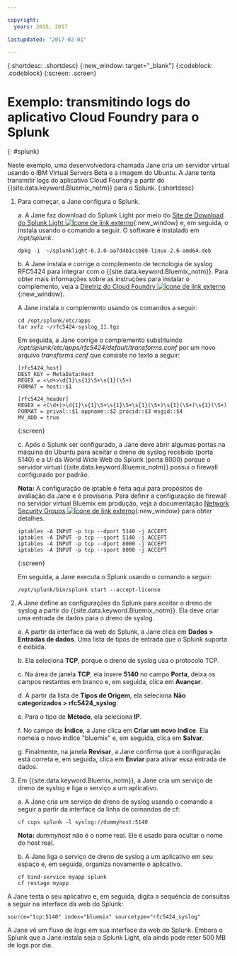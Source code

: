 ```yaml
---

copyright:
  years: 2015, 2017

lastupdated: "2017-02-01"

---
```



{:shortdesc: .shortdesc}
{:new_window: target="_blank"}
{:codeblock: .codeblock}
{:screen: .screen}


# Exemplo: transmitindo logs do aplicativo Cloud Foundry para o Splunk
{: #splunk}

Neste exemplo, uma desenvolvedora chamada Jane cria um servidor virtual usando o IBM Virtual Servers Beta e a imagem do Ubuntu.  A Jane tenta transmitir logs do aplicativo Cloud Foundry a partir do
{{site.data.keyword.Bluemix_notm}} para o Splunk.
{:shortdesc}

  1. Para começar, a Jane configura o Splunk.

     a. A Jane faz download do Splunk Light por meio do [Site de Download do Splunk Light ![Ícone de link externo](../icons/launch-glyph.svg "Ícone de link externo")](https://www.splunk.com/en_us/download/splunk-light.html){:new_window} e, em seguida, o instala usando o comando a seguir. O software é instalado em */opt/splunk*.

	    ```
        dpkg -i  ~/splunklight-6.3.0-aa7d4b1ccb80-linux-2.6-amd64.deb
        ```

     b. A Jane instala e corrige o complemento de tecnologia de syslog RFC5424 para integrar com o {{site.data.keyword.Bluemix_notm}}. Para obter mais informações sobre as instruções para instalar o complemento, veja a [Diretriz do Cloud Foundry ![Ícone de link externo](../icons/launch-glyph.svg "Ícone de link externo")](https://docs.cloudfoundry.org/devguide/services/integrate-splunk.html){:new_window}.

	    A Jane instala o complemento usando os comandos a seguir:

	    ```
        cd /opt/splunk/etc/apps
        tar xvfz ~/rfc5424-syslog_11.tgz
        ```

        Em seguida, a Jane corrige o complemento substituindo */opt/splunk/etc/apps/rfc5424/default/transforms.conf* por um novo arquivo *transforms.conf* que consiste no
texto a seguir:

	    ```
        [rfc5424_host]
        DEST_KEY = MetaData:Host
        REGEX = <\d+>\d{1}\s{1}\S+\s{1}(\S+)
        FORMAT = host::$1

        [rfc5424_header]
        REGEX = <(\d+)>\d{1}\s{1}\S+\s{1}\S+\s{1}(\S+)\s{1}(\S+)\s{1}(\S+)
        FORMAT = prival::$1 appname::$2 procid::$3 msgid::$4
        MV_ADD = true
        ```
        {:screen}

     c. Após o Splunk ser configurado, a Jane deve abrir algumas portas na máquina do Ubuntu para aceitar o dreno de syslog recebido (porta 5140) e a UI da World Wide Web do Splunk (porta 8000) porque
o servidor virtual {{site.data.keyword.Bluemix_notm}} possui o firewall configurado por padrão.

	    **Nota:** A configuração de iptable é feita aqui para propósitos de avaliação da Jane e é provisória. Para definir a configuração de firewall no servidor virtual Bluemix em produção, veja a documentação [Network Security Groups ![Ícone de link externo](../icons/launch-glyph.svg "Ícone de link externo")](https://new-console.ng.bluemix.net/docs/services/networksecuritygroups/index.html){:new_window} para obter detalhes.

	   ```
	   iptables -A INPUT -p tcp --dport 5140 -j ACCEPT
       iptables -A INPUT -p tcp --sport 5140 -j ACCEPT
       iptables -A INPUT -p tcp --dport 8000 -j ACCEPT
       iptables -A INPUT -p tcp --sport 8000 -j ACCEPT
	   ```
	   {:screen}

	   Em seguida, a Jane executa o Splunk usando o comando a seguir:

       ```
	   /opt/splunk/bin/splunk start --accept-license
       ```

  2. A Jane define as configurações do Splunk para aceitar o dreno de syslog a partir do {{site.data.keyword.Bluemix_notm}}. Ela deve criar uma entrada de dados para o dreno de syslog.

     a. A partir da interface da web do Splunk, a Jane clica em **Dados > Entradas de dados**. Uma lista de tipos de entrada que o Splunk suporta é exibida.

     b. Ela seleciona **TCP**, porque o dreno de syslog usa o protocolo TCP.

     c. Na área de janela **TCP**, ela insere **5140** no campo **Porta**, deixa os campos restantes em branco e, em seguida, clica em
**Avançar**.

     d. A partir da lista de **Tipos de Origem**, ela seleciona **Não categorizados > rfc5424_syslog**.

     e. Para o tipo de **Método**, ela seleciona **IP**.

     f. No campo de **Índice**, a Jane clica em **Criar um novo índice**. Ela nomeia o novo índice "bluemix" e, em seguida, clica em
**Salvar**.

     g. Finalmente, na janela **Revisar**, a Jane confirma que a configuração está correta e, em seguida, clica em **Enviar** para ativar essa entrada de dados.

  3. Em {{site.data.keyword.Bluemix_notm}}, a Jane cria um serviço de dreno de syslog e liga o serviço a um aplicativo.

     a. A Jane cria um serviço de dreno de syslog usando o comando a seguir a partir da interface da linha de comandos de cf:

     ```
     cf cups splunk -l syslog://dummyhost:5140
     ```

     **Nota:** *dummyhost* não é o nome real. Ele é usado para ocultar o nome do host real.

     b. A Jane liga o serviço de dreno de syslog a um aplicativo em seu espaço e, em seguida, organiza novamente o aplicativo.

	 ```
     cf bind-service myapp splunk
     cf restage myapp
     ```


A Jane testa o seu aplicativo e, em seguida, digita a sequência de consultas a seguir na interface da web do Splunk:

```
source="tcp:5140" index="bluemix" sourcetype="rfc5424_syslog"
```

A Jane vê um fluxo de logs em sua interface da web do Splunk. Embora o Splunk que a Jane instala seja o Splunk Light, ela ainda pode reter 500 MB de logs por dia.

